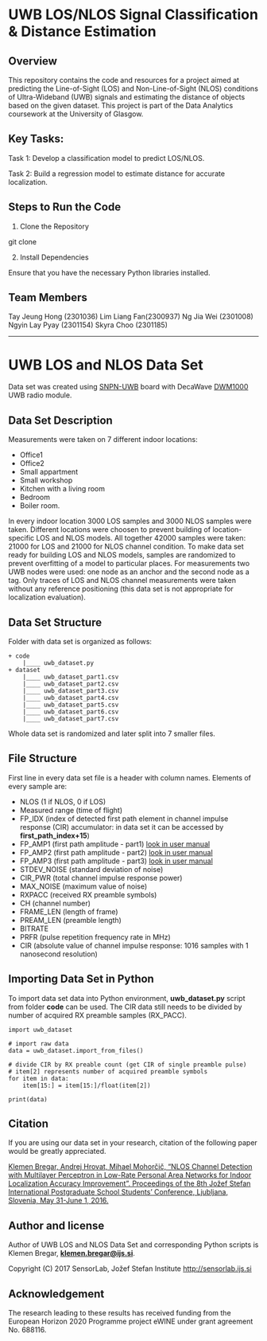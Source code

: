 # UWB LOS/NLOS Signal Classification & Distance Estimation

## Overview

This repository contains the code and resources for a project aimed at predicting the Line-of-Sight (LOS) and Non-Line-of-Sight (NLOS) conditions of Ultra-Wideband (UWB) signals and estimating the distance of objects based on the given dataset. This project is part of the Data Analytics coursework at the University of Glasgow.

## Key Tasks:

Task 1: Develop a classification model to predict LOS/NLOS.

Task 2: Build a regression model to estimate distance for accurate localization.

## Steps to Run the Code

1. Clone the Repository

git clone <repository-url>

2. Install Dependencies

Ensure that you have the necessary Python libraries installed.

## Team Members

Tay Jeung Hong (2301036)
Lim Liang Fan(2300937)
Ng Jia Wei (2301008)
Ngyin Lay Pyay (2301154)
Skyra Choo (2301185)

---

# UWB LOS and NLOS Data Set

Data set was created using [SNPN-UWB](http://www.log-a-tec.eu/mtc.html) board with DecaWave [DWM1000](http://www.decawave.com/sites/default/files/resources/dwm1000-datasheet-v1.3.pdf) UWB radio module.

## Data Set Description

Measurements were taken on 7 different indoor locations:

- Office1
- Office2
- Small appartment
- Small workshop
- Kitchen with a living room
- Bedroom
- Boiler room.

In every indoor location 3000 LOS samples and 3000 NLOS samples were taken. Different locations were choosen to prevent building of location-specific LOS and NLOS models. All together 42000 samples were taken: 21000 for LOS and 21000 for NLOS channel condition. To make data set ready for building LOS and NLOS models, samples are randomized to prevent overfitting of a model to particular places.
For measurements two UWB nodes were used: one node as an anchor and the second node as a tag. Only traces of LOS and NLOS channel measurements were taken without any reference positioning (this data set is not appropriate for localization evaluation).

## Data Set Structure

Folder with data set is organized as follows:

    + code
    	|____ uwb_dataset.py
    + dataset
    	|____ uwb_dataset_part1.csv
    	|____ uwb_dataset_part2.csv
    	|____ uwb_dataset_part3.csv
    	|____ uwb_dataset_part4.csv
    	|____ uwb_dataset_part5.csv
    	|____ uwb_dataset_part6.csv
    	|____ uwb_dataset_part7.csv

Whole data set is randomized and later split into 7 smaller files.

## File Structure

First line in every data set file is a header with column names. Elements of every sample are:

- NLOS (1 if NLOS, 0 if LOS)
- Measured range (time of flight)
- FP_IDX (index of detected first path element in channel impulse response (CIR) accumulator: in data set it can be accessed by **first_path_index+15**)
- FP_AMP1 (first path amplitude - part1) [look in user manual](http://thetoolchain.com/mirror/dw1000/dw1000_user_manual_v2.05.pdf)
- FP_AMP2 (first path amplitude - part2) [look in user manual](http://thetoolchain.com/mirror/dw1000/dw1000_user_manual_v2.05.pdf)
- FP_AMP3 (first path amplitude - part3) [look in user manual](http://thetoolchain.com/mirror/dw1000/dw1000_user_manual_v2.05.pdf)
- STDEV_NOISE (standard deviation of noise)
- CIR_PWR (total channel impulse response power)
- MAX_NOISE (maximum value of noise)
- RXPACC (received RX preamble symbols)
- CH (channel number)
- FRAME_LEN (length of frame)
- PREAM_LEN (preamble length)
- BITRATE
- PRFR (pulse repetition frequency rate in MHz)
- CIR (absolute value of channel impulse response: 1016 samples with 1 nanosecond resolution)

## Importing Data Set in Python

To import data set data into Python environment, **uwb_dataset.py** script from folder **code** can be used. The CIR data still needs to be divided by number of acquired RX preamble samples (RX_PACC).

    import uwb_dataset

    # import raw data
    data = uwb_dataset.import_from_files()

    # divide CIR by RX preable count (get CIR of single preamble pulse)
    # item[2] represents number of acquired preamble symbols
    for item in data:
    	item[15:] = item[15:]/float(item[2])

    print(data)

## Citation

If you are using our data set in your research, citation of the following paper would be greatly appreciated.

[Klemen Bregar, Andrej Hrovat, Mihael Mohorčič, “NLOS Channel Detection with Multilayer Perceptron in Low-Rate Personal Area Networks for Indoor Localization Accuracy Improvement”. Proceedings of the 8th Jožef Stefan International Postgraduate School Students’ Conference, Ljubljana, Slovenia, May 31-June 1, 2016.](https://www.researchgate.net/publication/308986067_NLOS_Channel_Detection_with_Multilayer_Perceptron_in_Low-Rate_Personal_Area_Networks_for_Indoor_Localization_Accuracy_Improvement)

## Author and license

Author of UWB LOS and NLOS Data Set and corresponding Python scripts is Klemen Bregar, **klemen.bregar@ijs.si**.

Copyright (C) 2017 SensorLab, Jožef Stefan Institute http://sensorlab.ijs.si

## Acknowledgement

The research leading to these results has received funding from the European Horizon 2020 Programme project eWINE under grant agreement No. 688116.
